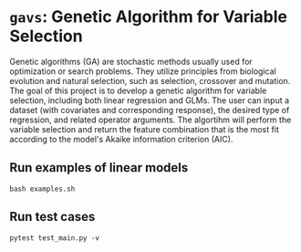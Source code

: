 # `gavs`: Genetic Algorithm for Variable Selection
Genetic algorithms (GA) are stochastic methods usually used for optimization or search problems. They utilize principles from biological evolution and natural selection, such as selection, crossover and mutation. The goal of this project is to develop a genetic algorithm for variable selection, including both linear regression and GLMs. The user can input a dataset (with covariates and corresponding response), the desired type of regression, and related operator arguments. The algortihm will perform the variable selection and return the feature combination that is the most fit according to the model's Akaike information criterion (AIC).

## Run examples of linear models
```
bash examples.sh
```

## Run test cases
```
pytest test_main.py -v
```
